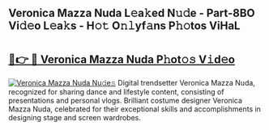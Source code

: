 ## Veronica Mazza Nuda L𝚎a𝚔ed N𝚞𝚍e - Part-8BO Vi𝚍𝚎o L𝚎a𝚔s - H𝚘𝚝 O𝚗𝚕yf𝚊ns P𝚑𝚘tos ViHaL

# <h2><a href="http://kfbk0ag.oniu.top/?m=Veronica+Mazza+Nuda">🔗👉 🔴 Veronica Mazza Nuda P𝚑ot𝚘𝚜 V𝚒d𝚎o</a></h2>

[![Veronica Mazza Nuda Nu𝚍e𝚜](https://i.imgur.com/0qMVB7G.gif)](http://kfbk0ag.oniu.top/?m=Veronica+Mazza+Nuda)
Digital trendsetter Veronica Mazza Nuda, recognized for sharing dance and lifestyle content, consisting of presentations and personal vlogs. Brilliant costume designer Veronica Mazza Nuda, celebrated for their exceptional skills and accomplishments in designing stage and screen wardrobes.  
